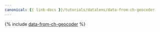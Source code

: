 ```yaml
---
canonical: {{ link-docs }}/tutorials/datalens/data-from-ch-geocoder
---
```


{% include [data-from-ch-geocoder](../../_tutorials/datalens/data-from-ch-geocoder.md) %}
